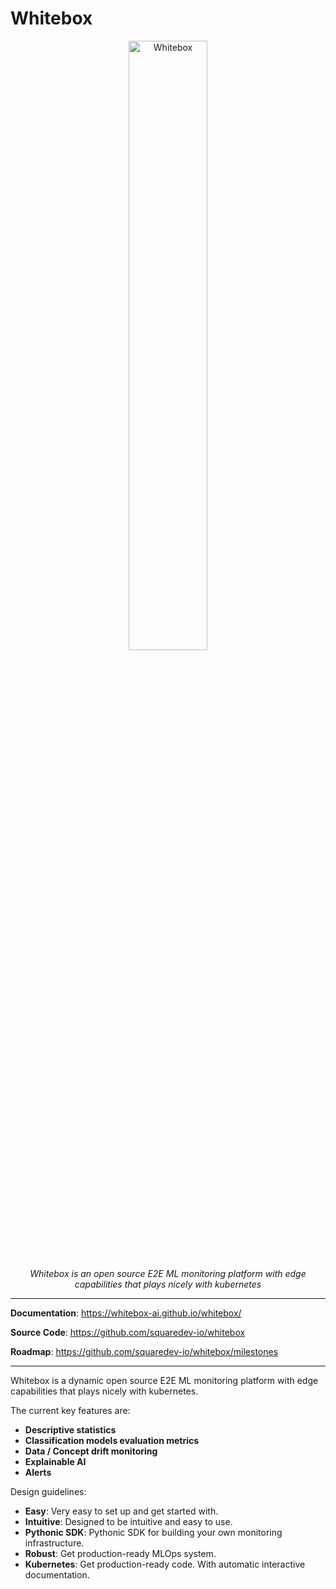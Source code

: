 # Whitebox

<p align="center">
  <a href=" https://whitebox-ai.github.io/whitebox/" width="50%">
    <img src=" https://whitebox-ai.github.io/whitebox//img/logo.svg" alt="Whitebox" width="50%">
  </a>
</p>
<p align="center">
    <em>Whitebox is an open source E2E ML monitoring platform with edge capabilities that plays nicely with kubernetes
</em>
</p>

---

**Documentation**: <a href=" https://whitebox-ai.github.io/whitebox//" target="_blank"> https://whitebox-ai.github.io/whitebox/</a>

**Source Code**: <a href="https://github.com/squaredev-io/whitebox" target="_blank">https://github.com/squaredev-io/whitebox</a>

**Roadmap**: <a href="https://github.com/squaredev-io/whitebox/milestones" target="_blank">https://github.com/squaredev-io/whitebox/milestones</a>

---

Whitebox is a dynamic open source E2E ML monitoring platform with edge capabilities that plays nicely with kubernetes.

The current key features are:

- **Descriptive statistics**
- **Classification models evaluation metrics**
- **Data / Concept drift monitoring**
- **Explainable AI**
- **Alerts**

Design guidelines:

- **Easy**: Very easy to set up and get started with.
- **Intuitive**: Designed to be intuitive and easy to use.
- **Pythonic SDK**: Pythonic SDK for building your own monitoring infrastructure.
- **Robust**: Get production-ready MLOps system.
- **Kubernetes**: Get production-ready code. With automatic interactive documentation.
